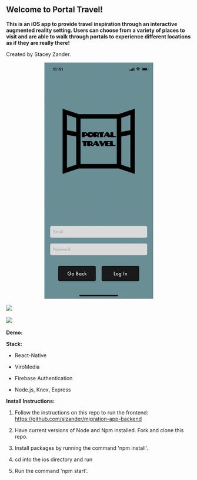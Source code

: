 ## Welcome to Portal Travel!
**This is an iOS app to provide travel inspiration through an interactive augmented reality setting. 
Users can choose from a variety of places to visit and are able to walk through portals to experience different locations as if they are really there!**

Created by Stacey Zander.
  

<p align="center">
  <img src="/js/images/mainScreen1.png" width: "10" />
</p>

![](/js/images/portalGIF.gif)

![](/js/images/chooseImageGIF.gif)
  


**Demo:**


**Stack:**

  * React-Native

  * ViroMedia
  
  * Firebase Authentication
    
  * Node.js, Knex, Express

**Install Instructions:**

1. Follow the instructions on this repo to run the frontend: https://github.com/slzander/migration-app-backend 

1. Have current versions of Node and Npm installed. Fork and clone this repo.

2. Install packages by running the command 'npm install'.

3. cd into the ios directory and run 

4. Run the command 'npm start'.
